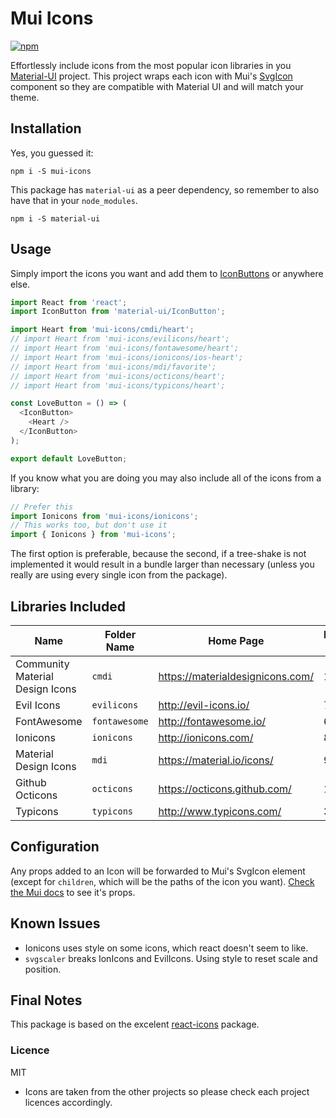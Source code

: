 # Mui Icons

[![npm][npm-image]][npm-url]

[npm-image]: https://img.shields.io/npm/v/mui-icons.svg?style=flat-square
[npm-url]: https://www.npmjs.com/package/mui-icons

Effortlessly include icons from the most popular icon libraries in you [Material-UI](http://www.material-ui.com/#/) project. This project wraps each icon with Mui's [SvgIcon](http://www.material-ui.com/#/components/svg-icon) component so they are compatible with Material UI and will match your theme.

## Installation

Yes, you guessed it:

    npm i -S mui-icons

This package has `material-ui` as a peer dependency, so remember to also have that in your `node_modules`.

    npm i -S material-ui

## Usage

Simply import the icons you want and add them to [IconButtons](http://www.material-ui.com/#/components/icon-button) or anywhere else.

```javascript
import React from 'react';
import IconButton from 'material-ui/IconButton';

import Heart from 'mui-icons/cmdi/heart';
// import Heart from 'mui-icons/evilicons/heart';
// import Heart from 'mui-icons/fontawesome/heart';
// import Heart from 'mui-icons/ionicons/ios-heart';
// import Heart from 'mui-icons/mdi/favorite';
// import Heart from 'mui-icons/octicons/heart';
// import Heart from 'mui-icons/typicons/heart';

const LoveButton = () => (
  <IconButton>
    <Heart />
  </IconButton>
);

export default LoveButton;
```

If you know what you are doing you may also include all of the icons from a library:

```javascript
// Prefer this
import Ionicons from 'mui-icons/ionicons';
// This works too, but don't use it
import { Ionicons } from 'mui-icons';
```

The first option is preferable, because the second, if a tree-shake is not implemented it would result in a bundle larger than necessary (unless you really are using every single icon from the package).

## Libraries Included

| Name | Folder Name | Home Page | Number if Icons |
|---|---|---|---|
| Community Material Design Icons | `cmdi` | https://materialdesignicons.com/ | 1956 |
| Evil Icons | `evilicons` | http://evil-icons.io/ | 70 |
| FontAwesome | `fontawesome` | http://fontawesome.io/ | 694 |
| Ionicons | `ionicons` | http://ionicons.com/ | 859 |
| Material Design Icons | `mdi` | https://material.io/icons/ | 959 |
| Github Octicons | `octicons` | https://octicons.github.com/ | 176 |
| Typicons | `typicons` | http://www.typicons.com/ | 336 |

## Configuration

Any props added to an Icon will be forwarded to Mui's SvgIcon element (except for `children`, which will be the paths of the icon you want). [Check the Mui docs](http://www.material-ui.com/#/components/svg-icon) to see it's props.

## Known Issues

- Ionicons uses style on some icons, which react doesn't seem to like.
- `svgscaler` breaks IonIcons and EvilIcons. Using style to reset scale and position.

## Final Notes

This package is based on the excelent [react-icons](https://github.com/gorangajic/react-icons) package.

### Licence

MIT

* Icons are taken from the other projects so please check each project licences accordingly.
